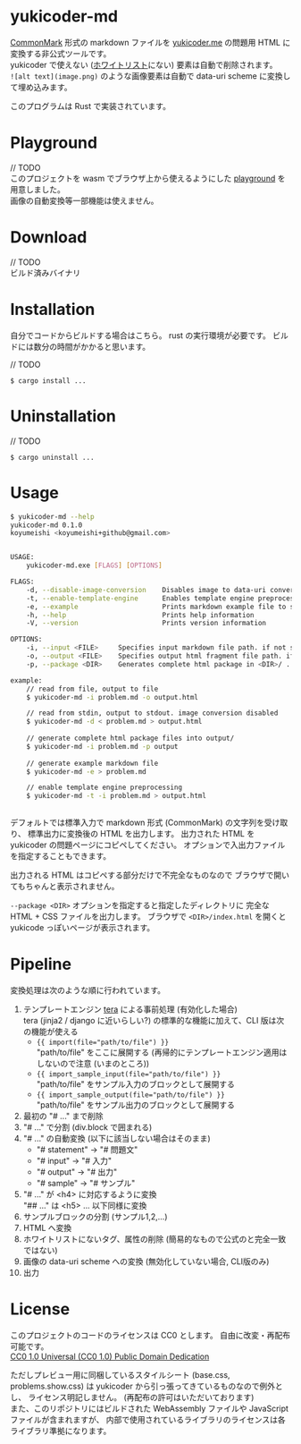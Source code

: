 # yukicoder-md
[CommonMark](https://commonmark.org/) 形式の markdown ファイルを [yukicoder.me](https://yukicoder.me/) の問題用 HTML に変換する非公式ツールです。  
yukicoder で使えない ([ホワイトリスト](https://github.com/yuki2006/mark6/blob/master/mark6.go#L25)にない) 要素は自動で削除されます。  
`![alt text](image.png)` のような画像要素は自動で data-uri scheme に変換して埋め込みます。  

このプログラムは Rust で実装されています。

# Playground
// TODO  
このプロジェクトを wasm でブラウザ上から使えるようにした [playground]() を用意しました。  
画像の自動変換等一部機能は使えません。


# Download
// TODO  
ビルド済みバイナリ


# Installation
自分でコードからビルドする場合はこちら。 rust の実行環境が必要です。 ビルドには数分の時間がかかると思います。  

// TODO
```
$ cargo install ...
```

# Uninstallation
// TODO
```
$ cargo uninstall ...
```

# Usage
```bash
$ yukicoder-md --help
yukicoder-md 0.1.0
koyumeishi <koyumeishi+github@gmail.com>


USAGE:
    yukicoder-md.exe [FLAGS] [OPTIONS]

FLAGS:
    -d, --disable-image-conversion    Disables image to data-uri conversion
    -t, --enable-template-engine      Enables template engine preprocessing
    -e, --example                     Prints markdown example file to stdout
    -h, --help                        Prints help information
    -V, --version                     Prints version information

OPTIONS:
    -i, --input <FILE>     Specifies input markdown file path. if not set, read from STDIN.
    -o, --output <FILE>    Specifies output html fragment file path. if not set, output to STDOUT.
    -p, --package <DIR>    Generates complete html package in <DIR>/ .

example:
    // read from file, output to file
    $ yukicoder-md -i problem.md -o output.html

    // read from stdin, output to stdout. image conversion disabled
    $ yukicoder-md -d < problem.md > output.html
    
    // generate complete html package files into output/
    $ yukicoder-md -i problem.md -p output
    
    // generate example markdown file
    $ yukicoder-md -e > problem.md

    // enable template engine preprocessing
    $ yukicoder-md -t -i problem.md > output.html
    
```

デフォルトでは標準入力で markdown 形式 (CommonMark) の文字列を受け取り、
標準出力に変換後の HTML を出力します。
出力された HTML を yukicoder の問題ページにコピペしてください。 
オプションで入出力ファイルを指定することもできます。  

出力される HTML はコピペする部分だけで不完全なものなので
ブラウザで開いてもちゃんと表示されません。  

`--package <DIR>` オプションを指定すると指定したディレクトリに
完全な HTML + CSS ファイルを出力します。
ブラウザで `<DIR>/index.html` を開くと yukicode っぽいページが表示されます。


# Pipeline
変換処理は次のような順に行われています。  

1. テンプレートエンジン [tera](https://github.com/Keats/tera) による事前処理 (有効化した場合)  
   tera (jinja2 / django に近いらしい?) の標準的な機能に加えて、CLI 版は次の機能が使える  
   + `{{ import(file="path/to/file") }}`  
     "path/to/file" をここに展開する (再帰的にテンプレートエンジン適用はしないので注意 (いまのところ))
   + `{{ import_sample_input(file="path/to/file") }}`  
     "path/to/file" をサンプル入力のブロックとして展開する
   + `{{ import_sample_output(file="path/to/file") }}`  
     "path/to/file" をサンプル出力のブロックとして展開する
3. 最初の "# ..." まで削除
4. "# ..." で分割 (div.block で囲まれる) 
5. "# ..." の自動変換 (以下に該当しない場合はそのまま)  
    + "# statement" -> "# 問題文"
    + "# input" -> "# 入力"
    + "# output" -> "# 出力"
    + "# sample" -> "# サンプル"
6. "# ..." が \<h4\> に対応するように変換  
   "## ..." は \<h5\> ... 以下同様に変換
8. サンプルブロックの分割 (サンプル1,2,...)
9. HTML へ変換
10. ホワイトリストにないタグ、属性の削除 (簡易的なもので公式のと完全一致ではない)
11. 画像の data-uri scheme への変換 (無効化していない場合, CLI版のみ)
12. 出力

# License
このプロジェクトのコードのライセンスは CC0 とします。 自由に改変・再配布可能です。  
[CC0 1.0 Universal (CC0 1.0) Public Domain Dedication](https://creativecommons.org/publicdomain/zero/1.0/deed.ja)

ただしプレビュー用に同梱しているスタイルシート (base.css, problems.show.css) 
は yukicoder から引っ張ってきているものなので例外とし、
ライセンス明記しません。 (再配布の許可はいただいております)  
また、このリポジトリにはビルドされた WebAssembly ファイルや JavaScript ファイルが含まれますが、
内部で使用されているライブラリのライセンスは各ライブラリ準拠になります。

